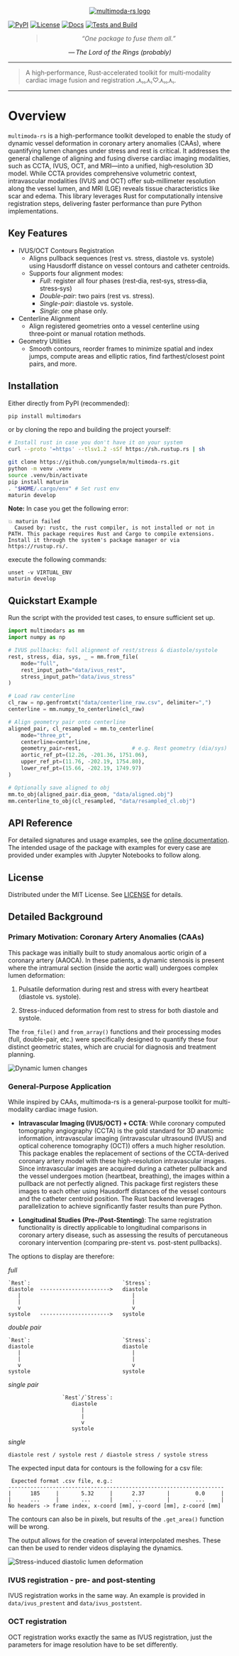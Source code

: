 <p align="center">
  <a href="https://github.com/yungselm/multimoda-rs">
    <img
      src="https://raw.githubusercontent.com/yungselm/multimoda-rs/main/media/multimoda-rs.jpg"
      alt="multimoda-rs logo"
    >
  </a>
</p>

[![PyPI](https://img.shields.io/pypi/v/multimodars.svg)](https://pypi.org/project/multimodars)
[![License](https://img.shields.io/pypi/l/multimodars.svg)](LICENSE)
[![Docs](https://img.shields.io/readthedocs/multimoda-rs)](https://multimoda-rs.readthedocs.io)
[![Tests and Build](https://github.com/yungselm/multimoda-rs/actions/workflows/CI.yml/badge.svg)](https://github.com/yungselm/multimoda-rs/actions/workflows/CI.yml)

<figure class="epigraph" style="text-align: center; font-style: italic;">
  <blockquote>
    “One package to fuse them all.”
  </blockquote>
  <figcaption>— <cite>The Lord of the Rings (probably)</cite></figcaption>
</figure>

---

> A high‑performance, Rust‑accelerated toolkit for multi‑modality cardiac image fusion and registration ﮩ٨ـﮩﮩ٨ـ♡ﮩ٨ـﮩﮩ٨ـ.

---
# Overview 
`multimoda-rs` is a high-performance toolkit developed to enable the study of dynamic vessel deformation in coronary artery anomalies (CAAs), where quantifying lumen changes under stress and rest is critical. It addresses the general challenge of aligning and fusing diverse cardiac imaging modalities, such as CCTA, IVUS, OCT, and MRI—into a unified, high‑resolution 3D model. While CCTA provides comprehensive volumetric context, intravascular modalities (IVUS and OCT) offer sub‑millimeter resolution along the vessel lumen, and MRI (LGE) reveals tissue characteristics like scar and edema. This library leverages Rust for computationally intensive registration steps, delivering faster performance than pure Python implementations.

## Key Features
- IVUS/OCT Contours Registration
  - Aligns pullback sequences (rest vs. stress, diastole vs. systole) using Hausdorff distance on vessel contours and catheter centroids.
  - Supports four alignment modes:
    - *Full*: register all four phases (rest‑dia, rest‑sys, stress‑dia, stress‑sys)
    - *Double-pair*: two pairs (rest vs. stress).
    - *Single-pair*: diastole vs. systole.
    - *Single*: one phase only.
- Centerline Alignment
  - Align registered geometries onto a vessel centerline using three‑point or manual rotation methods.
- Geometry Utilities
  - Smooth contours, reorder frames to minimize spatial and index jumps, compute areas and elliptic ratios, find farthest/closest point pairs, and more.

## Installation

Either directly from PyPI (recommended):
```bash
pip install multimodars
```

or by cloning the repo and building the project yourself:
```bash
# Install rust in case you don't have it on your system
curl --proto '=https' --tlsv1.2 -sSf https://sh.rustup.rs | sh

git clone https://github.com/yungselm/multimoda-rs.git
python -m venv .venv
source .venv/bin/activate
pip install maturin
. "$HOME/.cargo/env" # Set rust env
maturin develop
```

**Note:** In case you get the following error:
```
💥 maturin failed
  Caused by: rustc, the rust compiler, is not installed or not in PATH. This package requires Rust and Cargo to compile extensions. Install it through the system's package manager or via https://rustup.rs/.
```
execute the following commands:
```commandline
unset -v VIRTUAL_ENV
maturin develop
```


## Quickstart Example
Run the script with the provided test cases, to ensure sufficient set up.
```python
import multimodars as mm
import numpy as np

# IVUS pullbacks: full alignment of rest/stress & diastole/systole
rest, stress, dia, sys, _ = mm.from_file(
    mode="full",
    rest_input_path="data/ivus_rest",
    stress_input_path="data/ivus_stress"
)

# Load raw centerline
cl_raw = np.genfromtxt("data/centerline_raw.csv", delimiter=",")
centerline = mm.numpy_to_centerline(cl_raw)

# Align geometry pair onto centerline
aligned_pair, cl_resampled = mm.to_centerline(
    mode="three_pt",
    centerline=centerline,
    geometry_pair=rest,                # e.g. Rest geometry (dia/sys)
    aortic_ref_pt=(12.26, -201.36, 1751.06),
    upper_ref_pt=(11.76, -202.19, 1754.80),
    lower_ref_pt=(15.66, -202.19, 1749.97)
)

# Optionally save aligned to obj
mm.to_obj(aligned_pair.dia_geom, "data/aligned.obj")
mm.centerline_to_obj(cl_resampled, "data/resampled_cl.obj")
```
## API Reference
For detailed signatures and usage examples, see the [online documentation](https://multimoda-rs.readthedocs.io).
The intended usage of the package with examples for every case are provided under examples with Jupyter Notebooks to follow along.

## License
Distributed under the MIT License. See [LICENSE](LICENSE) for details.

## Detailed Background
### Primary Motivation: Coronary Artery Anomalies (CAAs)

This package was initially built to study anomalous aortic origin of a coronary artery (AAOCA). In these patients, a dynamic stenosis is present where the intramural section (inside the aortic wall) undergoes complex lumen deformation:

1. Pulsatile deformation during rest and stress with every heartbeat (diastole vs. systole).

2. Stress-induced deformation from rest to stress for both diastole and systole.

The `from_file()` and `from_array()` functions and their processing modes (full, double-pair, etc.) were specifically designed to quantify these four distinct geometric states, which are crucial for diagnosis and treatment planning.

![Dynamic lumen changes](https://raw.githubusercontent.com/yungselm/multimoda-rs/main/media/dynamic_lumen_changes.png)

### General-Purpose Application
While inspired by CAAs, multimoda-rs is a general-purpose toolkit for multi-modality cardiac image fusion.

* **Intravascular Imaging (IVUS/OCT) + CCTA**: While coronary computed tomography angiography (CCTA) is the gold standard for 3D anatomic information, intravascular imaging (intravascular ultrasound (IVUS) and optical coherence tomography (OCT)) offers a much higher resolution. This package enables the replacement of sections of the CCTA-derived coronary artery model with these high-resolution intravascular images. Since intravascular images are acquired during a catheter pullback and the vessel undergoes motion (heartbeat, breathing), the images within a pullback are not perfectly aligned. This package first registers these images to each other using Hausdorff distances of the vessel contours and the catheter centroid position. The Rust backend leverages parallelization to achieve significantly faster results than pure Python.

* **Longitudinal Studies (Pre-/Post-Stenting)**: The same registration functionality is directly applicable to longitudinal comparisons in coronary artery disease, such as assessing the results of percutaneous coronary intervention (comparing pre-stent vs. post-stent pullbacks).

The options to display are therefore:

*full*
```text
`Rest`:                             `Stress`:
diastole  ---------------------->   diastole
   |                                   |
   |                                   |
   v                                   v
systole   ---------------------->   systole
```

*double pair*
```text
`Rest`:                             `Stress`:
diastole                            diastole
   |                                   |
   |                                   |
   v                                   v
systole                             systole
```

*single pair*
```text
                 `Rest`/`Stress`:
                    diastole
                       |
                       |
                       v
                    systole
```

*single*
```text
diastole rest / systole rest / diastole stress / systole stress
```

The expected input data for contours is the following for a csv file:
```text
 Expected format .csv file, e.g.:
--------------------------------------------------------------------
|      185     |       5.32     |      2.37       |        0.0     |
|      ...     |       ...      |      ...        |        ...     |
No headers -> frame index, x-coord [mm], y-coord [mm], z-coord [mm] 
```
The contours can also be in pixels, but results of the `.get_area()` function will be wrong.

The output allows for the creation of several interpolated meshes. These can then be used to render videos displaying the dynamics.

![Stress-induced diastolic lumen deformation](https://raw.githubusercontent.com/yungselm/multimoda-rs/main/examples/figures/animation_stress_induced_systolic_deformation.gif)

### IVUS registration - pre- and post-stenting
IVUS registration works in the same way. An example is provided in `data/ivus_prestent` and `data/ivus_poststent`.

### OCT registration
OCT registration works exactly the same as IVUS registration, just the parameters for image resolution have to be set differently.
